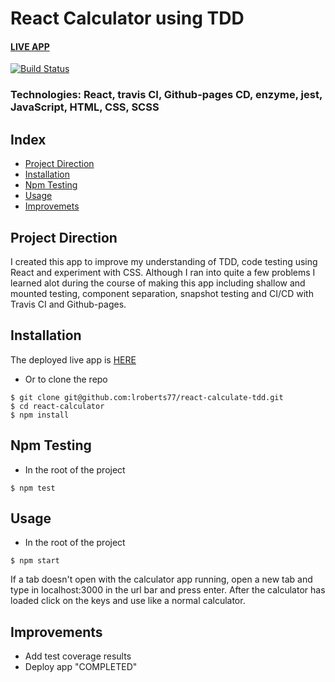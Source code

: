 # React Calculator using TDD
#### [LIVE APP](https://lroberts77.github.io/react-calculate-tdd/)

[![Build Status](https://travis-ci.org/lroberts77/react-calculate-tdd.svg?branch=master)](https://travis-ci.org/lroberts77/react-calculate-tdd)

### Technologies: React, travis CI, Github-pages CD, enzyme, jest,  JavaScript, HTML, CSS, SCSS

## Index
* [Project Direction](#Project)
* [Installation](#Install)
* [Npm Testing](#Npmtest)
* [Usage](#Usage)
* [Improvemets](#Improvements)

## <a name="Project">Project Direction</a>
I created this app to improve my understanding of TDD, code testing using React and experiment with CSS. Although I ran into quite a few problems I learned alot during the course of making this app including shallow and mounted testing, component separation, snapshot testing and CI/CD with Travis CI and Github-pages.

## <a name="Install">Installation</a>
The deployed live app is [HERE](https://lroberts77.github.io/react-calculate-tdd/)

* Or to clone the repo
```shell
$ git clone git@github.com:lroberts77/react-calculate-tdd.git
$ cd react-calculator
$ npm install
```

## <a name="Npmtest">Npm Testing</a>
* In the root of the project
```shell
$ npm test
```

## <a name="Usage">Usage</a>
* In the root of the project
```shell
$ npm start
```
If a tab doesn't open with the calculator app running, open a new tab and type in localhost:3000 in the url bar and press enter. After the calculator has loaded click on the keys and use like a normal calculator.

## <a name="Improvements">Improvements</a>
* Add test coverage results
* Deploy app "COMPLETED"